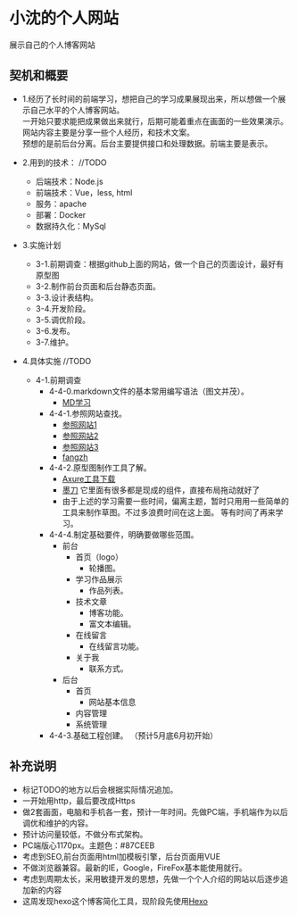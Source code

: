 <!--
 * @Description: 说明文件
 * @Author: shenxf
 * @Date: 2019-02-27 12:16:55
 -->
# 小沈的个人网站
展示自己的个人博客网站

## 契机和概要
* 1.经历了长时间的前端学习，想把自己的学习成果展现出来，所以想做一个展示自己水平的个人博客网站。	
一开始只要求能把成果做出来就行，后期可能着重点在画面的一些效果演示。	
网站内容主要是分享一些个人经历，和技术文案。	
预想的是前后台分离。后台主要提供接口和处理数据。前端主要是表示。	
	
* 2.用到的技术：	//TODO
	* 后端技术：Node.js
	* 前端技术：Vue，less, html
	* 服务：apache
	* 部署：Docker
	* 数据持久化：MySql
	
* 3.实施计划	
	* 3-1.前期调查：根据github上面的网站，做一个自己的页面设计，最好有原型图	
	* 3-2.制作前台页面和后台静态页面。	
	* 3-3.设计表结构。	
	* 3-4.开发阶段。	
	* 3-5.调优阶段。	
	* 3-6.发布。	
	* 3-7.维护。	

* 4.具体实施		//TODO
    * 4-1.前期调查	
        * 4-4-0.markdown文件的基本常用编写语法（图文并茂）。
            * [MD学习](https://www.cnblogs.com/liugang-vip/p/6337580.html)
        * 4-4-1.参照网站查找。	
        	* [参照网站1](https://segmentfault.com/u/yuanzm/articles)
			* [参照网站2](https://yisha0307.github.io/Portfolio-page/chenyisha.html)
			* [参照网站3](http://www.flqin.com/)
			* [fangzh](http://fangzh.top/)
   		* 4-4-2.原型图制作工具了解。	
			* [Axure工具下载](http://www.woshipm.com/it/319902.html)
			* [墨刀](https://modao.cc/) 它里面有很多都是现成的组件，直接布局拖动就好了
			* 由于上述的学习需要一些时间，偏离主题，暂时只用用一些简单的工具来制作草图。不过多浪费时间在这上面。
			  等有时间了再来学习。
   		* 4-4-4.制定基础要件，明确要做哪些范围。	
		   	* 前台
				* 首页（logo）
					* 轮播图。
				* 学习作品展示
					* 作品列表。
				* 技术文章
					* 博客功能。
					* 富文本编辑。
				* 在线留言
					* 在线留言功能。
				* 关于我
					* 联系方式。
			* 后台
				* 首页
					* 网站基本信息
				* 内容管理
				* 系统管理
		* 4-4-3.基础工程创建。	（预计5月底6月初开始）

## 补充说明
* 标记TODO的地方以后会根据实际情况追加。	
* 一开始用http，最后要改成Https	
* 做2套画面，电脑和手机各一套，预计一年时间。先做PC端，手机端作为以后调优和维护的内容。	
* 预计访问量较低，不做分布式架构。	
* PC端版心1170px。主题色：#87CEEB
* 考虑到SEO,前台页面用html加模板引擎，后台页面用VUE
* 不做浏览器兼容。最新的IE，Google，FireFox基本能使用就行。
* 考虑到周期太长，采用敏捷开发的思想，先做一个个人介绍的网站以后逐步追加新的内容
* 这周发现hexo这个博客简化工具，现阶段先使用[Hexo](https://blog.csdn.net/sinat_37781304/article/details/82729029)